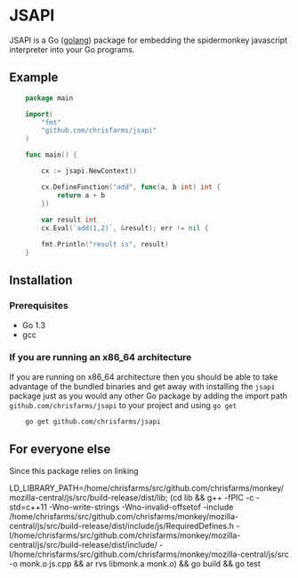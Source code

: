 # JSAPI

JSAPI is a Go ([golang](http://golang.org)) package for embedding the spidermonkey javascript interpreter into your Go programs.

## Example

```go
	package main

	import( 
		"fmt"
		"github.com/chrisfarms/jsapi"
	)

	func main() {

		cx := jsapi.NewContext()

		cx.DefineFunction("add", func(a, b int) int {
			return a + b
		})
		
		var result int
		cx.Eval(`add(1,2)`, &result); err != nil {

		fmt.Println("result is", result)
	}
```

## Installation

### Prerequisites

* Go 1.3
* gcc

### If you are running an x86_64 architecture

If you are running on x86_64 architecture then you should be able to take advantage of the bundled binaries and get away with installing the `jsapi` package just as you would any other Go package by adding the import path `github.com/chrisfarms/jsapi` to your project and using `go get`

```sh
	go get github.com/chrisfarms/jsapi
```

## For everyone else

Since this package relies on linking 





LD_LIBRARY_PATH=/home/chrisfarms/src/github.com/chrisfarms/monkey/mozilla-central/js/src/build-release/dist/lib; (cd lib && g++ -fPIC -c -std=c++11 -Wno-write-strings -Wno-invalid-offsetof -include /home/chrisfarms/src/github.com/chrisfarms/monkey/mozilla-central/js/src/build-release/dist/include/js/RequiredDefines.h -I/home/chrisfarms/src/github.com/chrisfarms/monkey/mozilla-central/js/src/build-release/dist/include/ -I/home/chrisfarms/src/github.com/chrisfarms/monkey/mozilla-central/js/src -o monk.o js.cpp && ar rvs libmonk.a monk.o) && go build && go test
